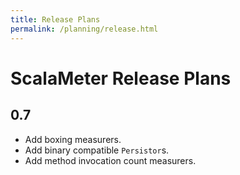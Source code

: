 ```yaml
---
title: Release Plans
permalink: /planning/release.html
---
```


# ScalaMeter Release Plans

## 0.7

- Add boxing measurers.
- Add binary compatible `Persistor`s.
- Add method invocation count measurers.

